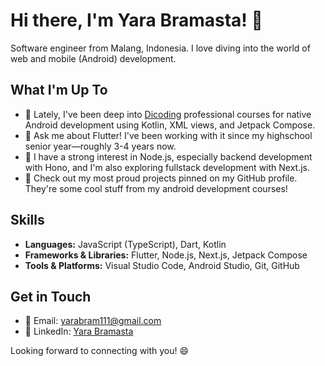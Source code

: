 # Hi there, I'm Yara Bramasta! 👋

Software engineer from Malang, Indonesia. I love diving into the world of web and mobile (Android) development.

## What I'm Up To

- 🔭 Lately, I've been deep into [Dicoding](https://www.dicoding.com/learningpaths/7) professional courses for native Android development using Kotlin, XML views, and Jetpack Compose.
- 💬 Ask me about Flutter! I've been working with it since my highschool senior year—roughly 3-4 years now.
- 🌱 I have a strong interest in Node.js, especially backend development with Hono, and I'm also exploring fullstack development with Next.js.
- 📌 Check out my most proud projects pinned on my GitHub profile. They're some cool stuff from my android development courses!

## Skills

- **Languages:** JavaScript (TypeScript), Dart, Kotlin
- **Frameworks & Libraries:** Flutter, Node.js, Next.js, Jetpack Compose
- **Tools & Platforms:** Visual Studio Code, Android Studio, Git, GitHub

## Get in Touch

- 📧 Email: [yarabram111@gmail.com](mailto:yarabram111@gmail.com)
- 💼 LinkedIn: [Yara Bramasta](https://linkedin.com/in/yara-bramasta)

Looking forward to connecting with you! 😄
